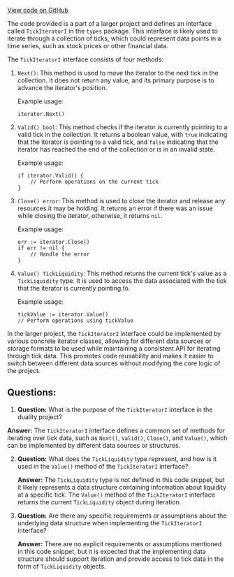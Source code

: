 [View code on GitHub](https://github.com/duality-labs/duality/types/tick_iterator.go)

The code provided is a part of a larger project and defines an interface called `TickIteratorI` in the `types` package. This interface is likely used to iterate through a collection of ticks, which could represent data points in a time series, such as stock prices or other financial data.

The `TickIteratorI` interface consists of four methods:

1. `Next()`: This method is used to move the iterator to the next tick in the collection. It does not return any value, and its primary purpose is to advance the iterator's position.

   Example usage:
   ```
   iterator.Next()
   ```

2. `Valid() bool`: This method checks if the iterator is currently pointing to a valid tick in the collection. It returns a boolean value, with `true` indicating that the iterator is pointing to a valid tick, and `false` indicating that the iterator has reached the end of the collection or is in an invalid state.

   Example usage:
   ```
   if iterator.Valid() {
       // Perform operations on the current tick
   }
   ```

3. `Close() error`: This method is used to close the iterator and release any resources it may be holding. It returns an error if there was an issue while closing the iterator, otherwise, it returns `nil`.

   Example usage:
   ```
   err := iterator.Close()
   if err != nil {
       // Handle the error
   }
   ```

4. `Value() TickLiquidity`: This method returns the current tick's value as a `TickLiquidity` type. It is used to access the data associated with the tick that the iterator is currently pointing to.

   Example usage:
   ```
   tickValue := iterator.Value()
   // Perform operations using tickValue
   ```

In the larger project, the `TickIteratorI` interface could be implemented by various concrete iterator classes, allowing for different data sources or storage formats to be used while maintaining a consistent API for iterating through tick data. This promotes code reusability and makes it easier to switch between different data sources without modifying the core logic of the project.
## Questions: 
 1. **Question:** What is the purpose of the `TickIteratorI` interface in the duality project?

   **Answer:** The `TickIteratorI` interface defines a common set of methods for iterating over tick data, such as `Next()`, `Valid()`, `Close()`, and `Value()`, which can be implemented by different data sources or structures.

2. **Question:** What does the `TickLiquidity` type represent, and how is it used in the `Value()` method of the `TickIteratorI` interface?

   **Answer:** The `TickLiquidity` type is not defined in this code snippet, but it likely represents a data structure containing information about liquidity at a specific tick. The `Value()` method of the `TickIteratorI` interface returns the current `TickLiquidity` object during iteration.

3. **Question:** Are there any specific requirements or assumptions about the underlying data structure when implementing the `TickIteratorI` interface?

   **Answer:** There are no explicit requirements or assumptions mentioned in this code snippet, but it is expected that the implementing data structure should support iteration and provide access to tick data in the form of `TickLiquidity` objects.